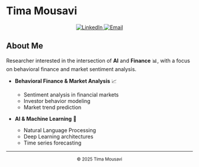 # Tima Mousavi

<div align="center">
  <a href="https://www.linkedin.com/in/fatemeh-m-5a6690204/">
    <img src="https://img.shields.io/badge/LinkedIn-FFD1DC?style=for-the-badge&logo=linkedin&logoColor=white" alt="LinkedIn"/>
  </a>
  <a href="mailto:fatemehmousavy@ut.ac.ir">
    <img src="https://img.shields.io/badge/Email-FFD1DC?style=for-the-badge&logo=gmail&logoColor=white" alt="Email"/>
  </a>
</div>

## About Me

Researcher interested in the intersection of **AI** and **Finance** 📊, with a focus on behavioral finance and market sentiment analysis. 
- **Behavioral Finance & Market Analysis** 📈
  - Sentiment analysis in financial markets
  - Investor behavior modeling
  - Market trend prediction

- **AI & Machine Learning** 🤖
  - Natural Language Processing
  - Deep Learning architectures
  - Time series forecasting



---

<div align="center">
  <sub>© 2025 Tima Mousavi</sub>
</div> 
